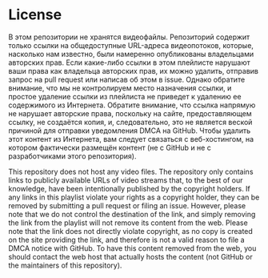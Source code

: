# License
В этом репозитории не хранятся видеофайлы. Репозиторий содержит только ссылки на общедоступные URL-адреса видеопотоков, которые, насколько нам известно, были намеренно опубликованы владельцами авторских прав. Если какие-либо ссылки в этом плейлисте нарушают ваши права как владельца авторских прав, их можно удалить, отправив запрос на pull request или написав об этом в issue. Однако обратите внимание, что мы не контролируем место назначения ссылки, и простое удаление ссылки из плейлиста не приведет к удалению ее содержимого из Интернета. Обратите внимание, что ссылка напрямую не нарушает авторские права, поскольку на сайте, предоставляющем ссылку, не создаётся копия, и, следовательно, это не является веской причиной для отправки уведомления DMCA на GitHub. Чтобы удалить этот контент из Интернета, вам следует связаться с веб-хостингом, на котором фактически размещён контент (не с GitHub и не с разработчиками этого репозитория).

This repository does not host any video files. The repository only contains links to publicly available URLs of video streams that, to the best of our knowledge, have been intentionally published by the copyright holders. If any links in this playlist violate your rights as a copyright holder, they can be removed by submitting a pull request or filing an issue. However, please note that we do not control the destination of the link, and simply removing the link from the playlist will not remove its content from the web. Please note that the link does not directly violate copyright, as no copy is created on the site providing the link, and therefore is not a valid reason to file a DMCA notice with GitHub. To have this content removed from the web, you should contact the web host that actually hosts the content (not GitHub or the maintainers of this repository).
